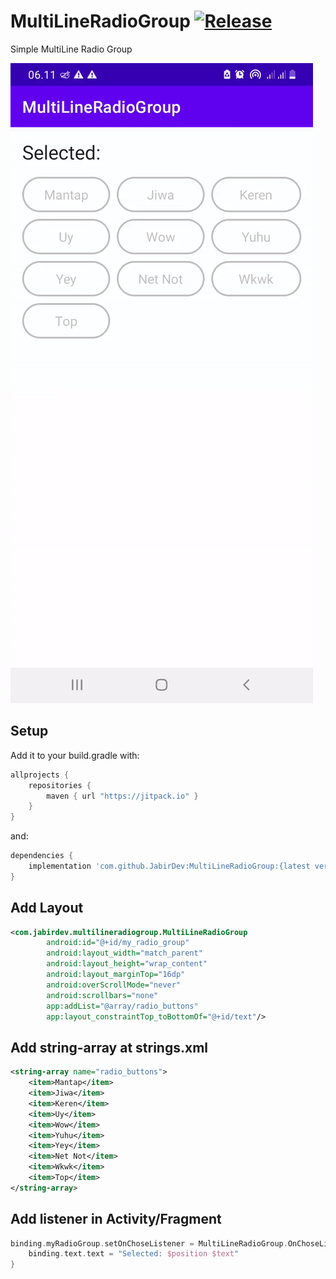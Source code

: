 # MultiLineRadioGroup [![Release](https://jitpack.io/v/jitpack/maven-simple.svg?style=flat-square)](https://www.jitpack.io/#JabirDev/MultiLineRadioGroup/0.1.0)
Simple MultiLine Radio Group

![DEMO](https://raw.githubusercontent.com/JabirDev/MultiLineRadioGroup/master/multiline-radio-group.gif)

## Setup
Add it to your build.gradle with:
```gradle
allprojects {
    repositories {
        maven { url "https://jitpack.io" }
    }
}
```
and:

```gradle
dependencies {
    implementation 'com.github.JabirDev:MultiLineRadioGroup:{latest version}'
}
```

## Add Layout
```xml
<com.jabirdev.multilineradiogroup.MultiLineRadioGroup
        android:id="@+id/my_radio_group"
        android:layout_width="match_parent"
        android:layout_height="wrap_content"
        android:layout_marginTop="16dp"
        android:overScrollMode="never"
        android:scrollbars="none"
        app:addList="@array/radio_buttons"
        app:layout_constraintTop_toBottomOf="@+id/text"/>
```

## Add string-array at strings.xml
```xml
<string-array name="radio_buttons">
    <item>Mantap</item>
    <item>Jiwa</item>
    <item>Keren</item>
    <item>Uy</item>
    <item>Wow</item>
    <item>Yuhu</item>
    <item>Yey</item>
    <item>Net Not</item>
    <item>Wkwk</item>
    <item>Top</item>
</string-array>
```
## Add listener in Activity/Fragment
```kotlin
binding.myRadioGroup.setOnChoseListener = MultiLineRadioGroup.OnChoseListener {position, text ->
    binding.text.text = "Selected: $position $text"
}
```
